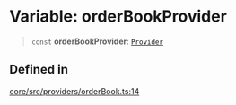# Variable: orderBookProvider

> `const` **orderBookProvider**: [`Provider`](../interfaces/Provider.md)

## Defined in

[core/src/providers/orderBook.ts:14](https://github.com/ai16z/eliza/blob/c96957e5a5d17e343b499dd4d46ce403856ac5bc/core/src/providers/orderBook.ts#L14)
